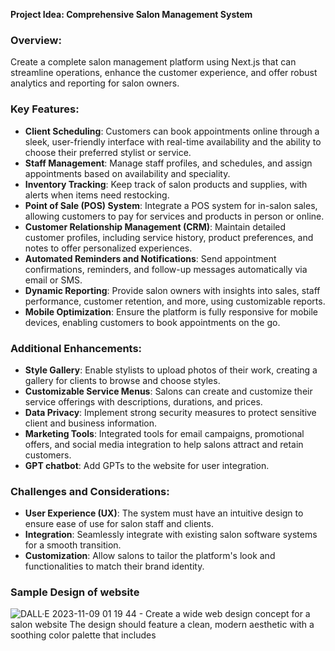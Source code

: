 **Project Idea: Comprehensive Salon Management System**

### Overview:
Create a complete salon management platform using Next.js that can streamline operations, enhance the customer experience, and offer robust analytics and reporting for salon owners.

### Key Features:

- **Client Scheduling**: Customers can book appointments online through a sleek, user-friendly interface with real-time availability and the ability to choose their preferred stylist or service.
- **Staff Management**: Manage staff profiles, and schedules, and assign appointments based on availability and speciality.
- **Inventory Tracking**: Keep track of salon products and supplies, with alerts when items need restocking.
- **Point of Sale (POS) System**: Integrate a POS system for in-salon sales, allowing customers to pay for services and products in person or online.
- **Customer Relationship Management (CRM)**: Maintain detailed customer profiles, including service history, product preferences, and notes to offer personalized experiences.
- **Automated Reminders and Notifications**: Send appointment confirmations, reminders, and follow-up messages automatically via email or SMS.
- **Dynamic Reporting**: Provide salon owners with insights into sales, staff performance, customer retention, and more, using customizable reports.
- **Mobile Optimization**: Ensure the platform is fully responsive for mobile devices, enabling customers to book appointments on the go.

### Additional Enhancements:
- **Style Gallery**: Enable stylists to upload photos of their work, creating a gallery for clients to browse and choose styles.
- **Customizable Service Menus**: Salons can create and customize their service offerings with descriptions, durations, and prices.
- **Data Privacy**: Implement strong security measures to protect sensitive client and business information.
- **Marketing Tools**: Integrated tools for email campaigns, promotional offers, and social media integration to help salons attract and retain customers.
- **GPT chatbot**: Add GPTs to the website for user integration.

### Challenges and Considerations:

- **User Experience (UX)**: The system must have an intuitive design to ensure ease of use for salon staff and clients.
- **Integration**: Seamlessly integrate with existing salon software systems for a smooth transition.
- **Customization**: Allow salons to tailor the platform's look and functionalities to match their brand identity.

### Sample Design of website
![DALL·E 2023-11-09 01 19 44 - Create a wide web design concept for a salon website  The design should feature a clean, modern aesthetic with a soothing color palette that includes ](https://github.com/siddharth9805/SSN_IS601/assets/32770034/f15d81ee-120b-45b4-98c5-448f5275f33f)
